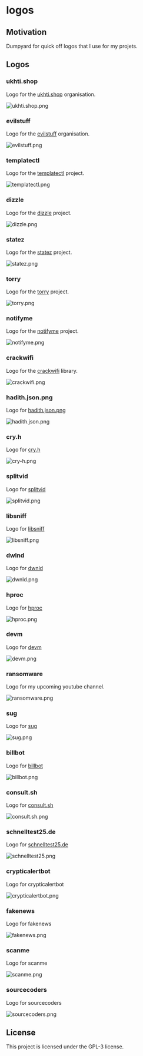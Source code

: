 # logos

## Motivation

Dumpyard for quick off logos that I use for my projets.

## Logos


### ukhti.shop

Logo for the [ukhti.shop](https://github.com/ukhti-shop) organisation.

![ukhti.shop.png](https://raw.githubusercontent.com/4thel00z/logos/master/ukhti.shop.png)


### evilstuff

Logo for the [evilstuff](https://github.com/evilstuff) organisation.

![evilstuff.png](https://raw.githubusercontent.com/4thel00z/logos/master/evilstuff.png)


### templatectl

Logo for the [templatectl](https://github.com/4thel00z/templatectl) project.

![templatectl.png](https://raw.githubusercontent.com/4thel00z/logos/master/templatectl.png)


### dizzle

Logo for the [dizzle](https://github.com/4thel00z/dizzle) project.

![dizzle.png](https://raw.githubusercontent.com/4thel00z/logos/master/dizzle.png)

### statez

Logo for the [statez](https://github.com/4thel00z/statez) project.

![statez.png](https://raw.githubusercontent.com/4thel00z/logos/master/statez.png)

### torry

Logo for the [torry](https://github.com/4thel00z/torry) project.

![torry.png](https://raw.githubusercontent.com/4thel00z/logos/master/torry.png)

### notifyme

Logo for the [notifyme](https://github.com/4thel00z/notifyme) project.

![notifyme.png](https://raw.githubusercontent.com/4thel00z/logos/master/notifyme.png)


### crackwifi

Logo for the [crackwifi](https://github.com/4thel00z/crackwifi) library.

![crackwifi.png](https://raw.githubusercontent.com/4thel00z/logos/master/crackwifi.png)

### hadith.json.png

Logo for [hadith.json.png](https://github.com/4thel00z/hadith.json)

![hadith.json.png](https://raw.githubusercontent.com/4thel00z/logos/master/hadith.json.png)

### cry.h

Logo for [cry.h](https://github.com/4thel00z/cry.h)

![cry-h.png](https://raw.githubusercontent.com/4thel00z/logos/master/cry-h.png)


### splitvid

Logo for [splitvid](https://github.com/4thel00z/splitvid)

![splitvid.png](https://raw.githubusercontent.com/4thel00z/logos/master/splitvid.png)

### libsniff

Logo for [libsniff](https://github.com/4thel00z/libsniff)

![libsniff.png](https://raw.githubusercontent.com/4thel00z/logos/master/libsniff.png)

### dwlnd

Logo for [dwnld](https://github.com/4thel00z/dwnld)

![dwnld.png](https://raw.githubusercontent.com/4thel00z/logos/master/dwnld.png)

### hproc

Logo for [hproc](https://github.com/4thel00z/hproc)

![hproc.png](https://raw.githubusercontent.com/4thel00z/logos/master/hproc.png)

### devm

Logo for [devm](https://github.com/4thel00z/devm)

![devm.png](https://raw.githubusercontent.com/4thel00z/logos/master/devm.png)

### ransomware

Logo for my upcoming youtube channel.

![ransomware.png](https://raw.githubusercontent.com/4thel00z/logos/master/ransomware.png)

### sug

Logo for [sug](https://github.com/4thel00z/sug)

![sug.png](https://raw.githubusercontent.com/4thel00z/logos/master/sug.png)

### billbot

Logo for [billbot](https://github.com/4thel00z/billbot)

![billbot.png](https://raw.githubusercontent.com/4thel00z/logos/master/billbot.png)

### consult.sh

Logo for [consult.sh](https://github.com/consult-sh)

![consult.sh.png](https://raw.githubusercontent.com/4thel00z/logos/master/consult.sh.png)

### schnelltest25.de

Logo for [schnelltest25.de](https://schnelltest25.de)

![schnelltest25.png](https://raw.githubusercontent.com/4thel00z/logos/master/schnelltest25.png)

### crypticalertbot

Logo for crypticalertbot

![crypticalertbot.png](https://raw.githubusercontent.com/4thel00z/logos/master/crypticalertbot.png)

### fakenews

Logo for fakenews

![fakenews.png](https://raw.githubusercontent.com/4thel00z/logos/master/fakenews.png)

### scanme

Logo for scanme

![scanme.png](https://raw.githubusercontent.com/4thel00z/logos/master/scanme.png)

### sourcecoders

Logo for sourcecoders

![sourcecoders.png](https://raw.githubusercontent.com/4thel00z/logos/master/sourcecoders.png)



## License

This project is licensed under the GPL-3 license.
